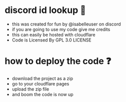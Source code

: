 # discord id lookup 🚀
- this was created for fun by @isabelleuser on discord
- if you are going to use my code give me credits
- this can easily be hosted with cloudflare
- Code is Licensed By GPL 3.0 LICENSE
# how to deploy the code ❓
- download the project as a zip
- go to your cloudflare pages
- upload the zip file
- and boom the code is now up
  
